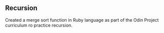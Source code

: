 ## Recursion

Created a merge sort function in Ruby language as part of the Odin Project curriculum ro practice recursion.  

